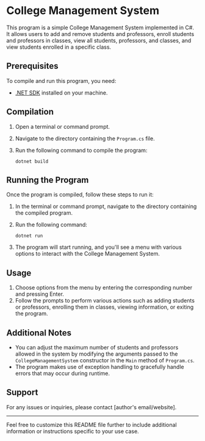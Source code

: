 # College Management System

This program is a simple College Management System implemented in C#. It allows users to add and remove students and professors, enroll students and professors in classes, view all students, professors, and classes, and view students enrolled in a specific class.

## Prerequisites

To compile and run this program, you need:

- [.NET SDK](https://dotnet.microsoft.com/download) installed on your machine.

## Compilation

1. Open a terminal or command prompt.
2. Navigate to the directory containing the `Program.cs` file.
3. Run the following command to compile the program:

   ```
   dotnet build
   ```

## Running the Program

Once the program is compiled, follow these steps to run it:

1. In the terminal or command prompt, navigate to the directory containing the compiled program.
2. Run the following command:

   ```
   dotnet run
   ```

3. The program will start running, and you'll see a menu with various options to interact with the College Management System.

## Usage

1. Choose options from the menu by entering the corresponding number and pressing Enter.
2. Follow the prompts to perform various actions such as adding students or professors, enrolling them in classes, viewing information, or exiting the program.

## Additional Notes

- You can adjust the maximum number of students and professors allowed in the system by modifying the arguments passed to the `CollegeManagementSystem` constructor in the `Main` method of `Program.cs`.
- The program makes use of exception handling to gracefully handle errors that may occur during runtime.

## Support

For any issues or inquiries, please contact [author's email/website].

---

Feel free to customize this README file further to include additional information or instructions specific to your use case.